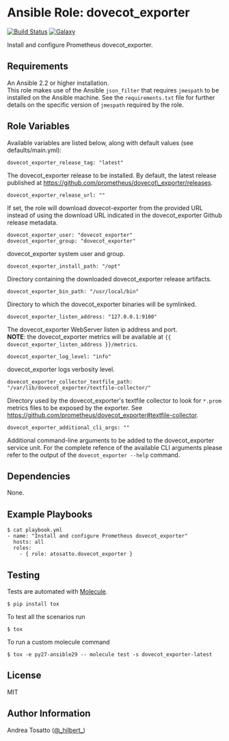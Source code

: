 Ansible Role: dovecot\_exporter
==========================

[![Build Status](https://travis-ci.org/atosatto/ansible-dovecot_exporter.svg?branch=master)](https://travis-ci.org/atosatto/ansible-dovecot_exporter)
[![Galaxy](https://img.shields.io/badge/galaxy-atosatto.dovecot_exporter-blue.svg?style=flat-square)](https://galaxy.ansible.com/atosatto/dovecot_exporter)

Install and configure Prometheus dovecot\_exporter.

Requirements
------------

An Ansible 2.2 or higher installation.<br />
This role makes use of the Ansible `json_filter` that requires `jmespath` to be installed on the Ansible machine.
See the `requirements.txt` file for further details on the specific version of `jmespath` required by the role.

Role Variables
--------------

Available variables are listed below, along with default values (see defaults/main.yml):

    dovecot_exporter_release_tag: "latest"

The dovecot\_exporter release to be installed.
By default, the latest release published at https://github.com/prometheus/dovecot\_exporter/releases.

    dovecot_exporter_release_url: ""

If set, the role will download dovecot-exporter from the provided URL instead of using the download URL indicated in the dovecot\_exporter Github release metadata.

    dovecot_exporter_user: "dovecot_exporter"
    dovecot_exporter_group: "dovecot_exporter"

dovecot\_exporter system user and group.

    dovecot_exporter_install_path: "/opt"

Directory containing the downloaded dovecot\_exporter release artifacts.

    dovecot_exporter_bin_path: "/usr/local/bin"

Directory to which the dovecot\_exporter binaries will be symlinked.

    dovecot_exporter_listen_address: "127.0.0.1:9100"

The dovecot\_exporter WebServer listen ip address and port.<br/>
**NOTE**: the dovecot\_exporter metrics will be available at `{{ dovecot_exporter_listen_address }}/metrics`.

    dovecot_exporter_log_level: "info"

dovecot\_exporter logs verbosity level.

    dovecot_exporter_collector_textfile_path: "/var/lib/dovecot_exporter/textfile-collector/"

Directory used by the dovecot\_exporter's textfile collector to look for `*.prom` metrics files to be
exposed by the exporter.
See https://github.com/prometheus/dovecot_exporter#textfile-collector.

    dovecot_exporter_additional_cli_args: ""

Additional command-line arguments to be added to the dovecot\_exporter service unit.
For the complete refence of the available CLI arguments please refer to the output
of the `dovecot_exporter --help` command.

Dependencies
------------

None.

Example Playbooks
-----------------

    $ cat playbook.yml
    - name: "Install and configure Prometheus dovecot_exporter"
      hosts: all
      roles:
        - { role: atosatto.dovecot_exporter }

Testing
-------

Tests are automated with [Molecule](http://molecule.readthedocs.org/en/latest/).

    $ pip install tox

To test all the scenarios run

    $ tox

To run a custom molecule command

    $ tox -e py27-ansible29 -- molecule test -s dovecot_exporter-latest

License
-------

MIT

Author Information
------------------

Andrea Tosatto ([@\_hilbert\_](https://twitter.com/_hilbert_))
